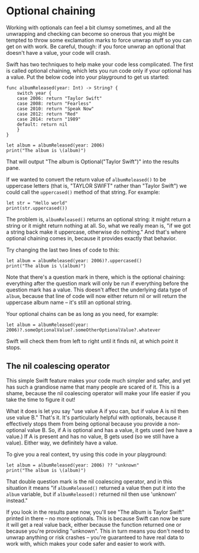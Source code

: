 # Optional chaining

Working with optionals can feel a bit clumsy sometimes, and all the unwrapping and checking can become so onerous that you might be tempted to throw some exclamation marks to force unwrap stuff so you can get on with work. Be careful, though: if you force unwrap an optional that doesn't have a value, your code will crash.

Swift has two techniques to help make your code less complicated. The first is called optional chaining, which lets you run code only if your optional has a value. Put the below code into your playground to get us started:

    func albumReleased(year: Int) -> String? {
        switch year {
        case 2006: return "Taylor Swift"
        case 2008: return "Fearless"
        case 2010: return "Speak Now"
        case 2012: return "Red"
        case 2014: return "1989"
        default: return nil
        }
    }

    let album = albumReleased(year: 2006)
    print("The album is \(album)")

That will output "The album is Optional("Taylor Swift")" into the results pane.

If we wanted to convert the return value of `albumReleased()` to be uppercase letters (that is, "TAYLOR SWIFT" rather than "Taylor Swift") we could call the `uppercased()` method of that string. For example:

    let str = "Hello world"
    print(str.uppercased())

The problem is, `albumReleased()` returns an optional string: it might return a string or it might return nothing at all. So, what we really mean is, "if we got a string back make it uppercase, otherwise do nothing." And that's where optional chaining comes in, because it provides exactly that behavior.

Try changing the last two lines of code to this:

    let album = albumReleased(year: 2006)?.uppercased()
    print("The album is \(album)")

Note that there's a question mark in there, which is the optional chaining: everything after the question mark will only be run if everything before the question mark has a value. This doesn't affect the underlying data type of `album`, because that line of code will now either return nil or will return the uppercase album name – it's still an optional string.

Your optional chains can be as long as you need, for example:

    let album = albumReleased(year: 2006)?.someOptionalValue?.someOtherOptionalValue?.whatever

Swift will check them from left to right until it finds nil, at which point it stops.


## The nil coalescing operator

This simple Swift feature makes your code much simpler and safer, and yet has such a grandiose name that many people are scared of it. This is a shame, because the nil coalescing operator will make your life easier if you take the time to figure it out!

What it does is let you say "use value A if you can, but if value A is nil then use value B." That's it. It's particularly helpful with optionals, because it effectively stops them from being optional because you provide a non-optional value B. So, if A is optional and has a value, it gets used (we have a value.) If A is present and has no value, B gets used (so we still have a value). Either way, we definitely have a value.

To give you a real context, try using this code in your playground:

    let album = albumReleased(year: 2006) ?? "unknown"
    print("The album is \(album)")

That double question mark is the nil coalescing operator, and in this situation it means "if `albumReleased()` returned a value then put it into the `album` variable, but if `albumReleased()` returned nil then use 'unknown' instead."

If you look in the results pane now, you'll see "The album is Taylor Swift" printed in there – no more optionals. This is because Swift can now be sure it will get a real value back, either because the function returned one or because you're providing "unknown". This in turn means you don't need to unwrap anything or risk crashes – you're guaranteed to have real data to work with, which makes your code safer and easier to work with.
